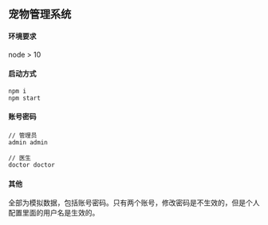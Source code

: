 ## 宠物管理系统

#### 环境要求
node > 10

#### 启动方式
```
npm i
npm start
```

#### 账号密码
```
// 管理员
admin admin

// 医生
doctor doctor
```

#### 其他
全部为模拟数据，包括账号密码。只有两个账号，修改密码是不生效的，但是个人配置里面的用户名是生效的。